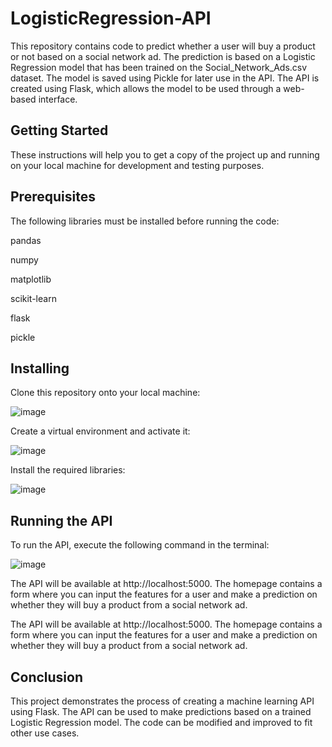 # LogisticRegression-API
This repository contains code to predict whether a user will buy a product or not based on a social network ad. The prediction is based on a Logistic Regression model that has been trained on the Social_Network_Ads.csv dataset. The model is saved using Pickle for later use in the API. The API is created using Flask, which allows the model to be used through a web-based interface.

## Getting Started
These instructions will help you to get a copy of the project up and running on your local machine for development and testing purposes.

## Prerequisites
The following libraries must be installed before running the code:

pandas

numpy

matplotlib

scikit-learn

flask

pickle

## Installing
Clone this repository onto your local machine:

![image](https://user-images.githubusercontent.com/102272183/218295272-65d08788-21c6-45bb-b04e-ba51c7e36660.png)

Create a virtual environment and activate it:

![image](https://user-images.githubusercontent.com/102272183/218295294-d035c862-3e50-4799-bdca-f9b91ce78f24.png)

Install the required libraries:

![image](https://user-images.githubusercontent.com/102272183/218295313-f057fa9a-e400-483e-be84-9d60e604c3c0.png)

## Running the API
To run the API, execute the following command in the terminal:

![image](https://user-images.githubusercontent.com/102272183/218295335-3e168629-63cd-4618-a093-f3465089f558.png)

The API will be available at http://localhost:5000. The homepage contains a form where you can input the features for a user and make a prediction on whether they will buy a product from a social network ad.

The API will be available at http://localhost:5000. The homepage contains a form where you can input the features for a user and make a prediction on whether they will buy a product from a social network ad.

## Conclusion
This project demonstrates the process of creating a machine learning API using Flask. The API can be used to make predictions based on a trained Logistic Regression model. The code can be modified and improved to fit other use cases.



